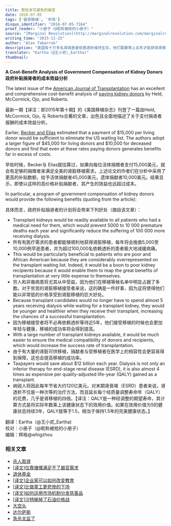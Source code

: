 ```yaml
---
title: 那些本可避免的痛苦
date: 2016-07-05
tags: ['器官移植', '市场']
disqus_identifier: "2016-07-05-7164"
proof_reader: "小册子（@昵称被抢的小册子）"
source: "[Marginal Revolution](http://marginalrevolution.com/marginalrevolution/2015/11/a-cost-bene%EF%AC%81t-analysis-of-government-compensation-of-kidney-donors.html)"
writing_time: "2015-11-25"
author: "Alex Tabarrok"
description: "美国有十万多名肾病患者依靠透析维持生存，他们需要等上五年才能获得肾移植的机会，每年5000-10000名患者因等不到肾而死亡，同时，纳税人每年为这支庞大的透析队伍负担一百多亿美元，一项研究发现，只须拿出其中一个零头去补贴捐肾者，即可避免这些痛苦和死亡。"
translator: "Eartha（@王小贰\_Eartha)"
thumbnail:
---
```


**A Cost-Beneﬁt Analysis of Government Compensation of Kidney Donors**  
**政府补贴捐肾者的成本效益分析**

The latest issue of the [American Journal of Transplantation](http://onlinelibrary.wiley.com/doi/10.1111/ajt.13490/abstract) has an excellent and comprehensive cost-benefit analysis of [paying kidney donors](http://onlinelibrary.wiley.com/doi/10.1111/ajt.13490/abstract) by Held, McCormick, Ojo, and Roberts.

最新一期【译注：即2015年第十期】的《美国移植杂志》刊登了一篇由Held, McCormick, Ojo, 与 Roberts合著的文章，出色且全面地描述了关于支付捐肾者报酬的成本效益分析。

Earlier, [Becker and Elias](http://www.jstor.org/stable/30033732) estimated that a payment of $15,000 per living donor would be sufficient to eliminate the US waiting list. The authors adopt a larger figure of $45,000 for living donors and $10,000 for deceased donors and find that even at these rates paying donors generates benefits far in excess of costs.

早些时候，Becker与 Elias就估算过，如果向每位活体捐赠者支付15,000美元，就会有足够的捐赠者来满足全美的肾脏移植需求。上述论文的作者们在分析中采用了更高的补贴数额，给予活体捐献者45,000美元，遗体捐献者10,000美元。结果显示，即使以这样的高价格补贴捐献者，其产生的效益也远超过成本。

In particular, a program of government compensation of kidney donors would provide the following benefits (quoting from the article):

具体而言，政府补贴捐肾者的计划将会带来下列好处（摘自该文章）：

* Transplant kidneys would be readily available to all patients who had a medical need for them, which would prevent 5000 to 10 000 premature deaths each year and significantly reduce the suffering of 100 000 more receiving dialysis.
* 所有有医疗需求的患者都能够顺利地获得肾脏移植，每年将会挽救5,000至10,000例早逝患者，并为超过100,000名依赖透析的患者极大地减缓病痛。
* This would be particularly beneficial to patients who are poor and African American because they are considerably overrepresented on the transplant waiting list. Indeed, it would be a boon to poor kidney recipients because it would enable them to reap the great benefits of transplantation at very little expense to themselves.
* 穷人和非裔病患将尤其从中受益，因为他们在移植等候名单中明显占据了多数。对于贫苦的肾脏移植接受者来说，这的确是一件好事，因为这将使得他们能以非常低的价格享受到肾脏移植的巨大好处。
* Because transplant candidates would no longer have to spend almost 5 years receiving dialysis while waiting for a transplant kidney, they would be younger and healthier when they receive their transplant, increasing the chances of a successful transplantation.
* 因为移植接受者将不必再依赖透析等待近5年，他们接受移植的时候也会更加年轻与健康，移植的成功率将会得到提高。
* With a large number of transplant kidneys available, it would be much easier to ensure the medical compatibility of donors and recipients, which would increase the success rate of transplantation.
* 由于有大量的肾脏可供移植，捐献者与受移植者在医学上的相容性会更容易得到保障，这也会提高移植的成功率。
* Taxpayers would save about $12 billion each year. Dialysis is not only an inferior therapy for end-stage renal disease (ESRD), it is also almost 4 times as expensive per quality-adjusted life-year (QALY) gained as a transplant.
* 纳锐人将因此每年节省大约120亿美元。对末期肾衰竭（ESRD）患者来说，肾透析不仅是一种次等的治疗方法，而且延长每个经质量调整寿命年（QALY）的花费，几乎是肾移植的四倍。【译注：QALY是一种经调整的期望寿命，其计算方式是将实际年数乘上该健康状态下的效用价值。如果在效用价值为5的健康状态持续3年，QALY就等于1.5，相当于保持1.5年的完美健康状态。】

翻译：Eartha（@王小贰\_Eartha)  
校对：小册子（@昵称被抢的小册子）  
编辑：辉格@whigzhou


### 相关文章

* [杀人取肾](https://headsalon.org/archives/7038.html "杀人取肾")
* [[译文]仅靠慷慨满足不了器官需求](https://headsalon.org/archives/6552.html "[译文]仅靠慷慨满足不了器官需求")
* [退休基金](https://headsalon.org/archives/7795.html "退休基金")
* [[译文]企业家可以如何改变教育](https://headsalon.org/archives/7525.html "[译文]企业家可以如何改变教育")
* [[译文]比做童工更悲惨的下场](https://headsalon.org/archives/7520.html "[译文]比做童工更悲惨的下场")
* [[译文]如何运用市场机制分发慈善品](https://headsalon.org/archives/7363.html "[译文]如何运用市场机制分发慈善品")
* [[译文]沙特输掉了石油价格战](https://headsalon.org/archives/7249.html "[译文]沙特输掉了石油价格战")
* [大空头](https://headsalon.org/archives/7195.html "大空头")
* [达尔萨斯](https://headsalon.org/archives/7156.html "达尔萨斯")
* [急杀太监了](https://headsalon.org/archives/7138.html "急杀太监了")
